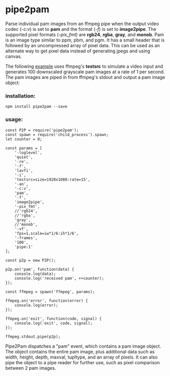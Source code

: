 # pipe2pam
Parse individual pam images from an ffmpeg pipe when the output video codec (*-c:v*) is set to **pam** and the format (*-f*) is set to **image2pipe**. The supported pixel formats (*-pix_fmt*) are **rgb24**, **rgba**, **gray**, and **monob**. Pam is an image type similar to ppm, pbm, and pgm. It has a small header that is followed by an uncompressed array of pixel data. This can be used as an alternate way to get pixel data instead of generating jpegs and using canvas.

The following [example](https://github.com/kevinGodell/pipe2pam/blob/master/examples/example.js) uses ffmpeg's **testsrc** to simulate a video input and generates 100 downscaled grayscale pam images at a rate of 1 per second. The pam images are piped in from ffmpeg's stdout and output a pam image object:

### installation:
``` 
npm install pipe2pam --save
```
### usage:
```
const P2P = require('pipe2pam');
const spawn = require('child_process').spawn;
let counter = 0;

const params = [
    '-loglevel',
    'quiet',
    '-re',
    '-f',
    'lavfi',
    '-i',
    'testsrc=size=1920x1080:rate=15',
    '-an',
    '-c:v',
    'pam',
    '-f',
    'image2pipe',
    '-pix_fmt',
    //'rgb24',
    //'rgba',
    'gray',
    //'monob',
    '-vf',
    'fps=1,scale=iw*1/6:ih*1/6',
    '-frames',
    '100',
    'pipe:1'
];

const p2p = new P2P();

p2p.on('pam', function(data) {
    console.log(data);
    console.log('received pam', ++counter);
});

const ffmpeg = spawn('ffmpeg', params);

ffmpeg.on('error', function(error) {
    console.log(error);
});

ffmpeg.on('exit', function(code, signal) {
    console.log('exit', code, signal);
});

ffmpeg.stdout.pipe(p2p);
```

Pipe2Pam dispatches a "pam" event, which contains a pam image object. The object contains the entire pam image, plus additional data such as width, height, depth, maxval, tupltype, and an array of pixels. It can also pipe the object to a pipe reader for further use, such as pixel comparison between 2 pam images.
